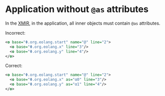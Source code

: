 # Application without `@as` attributes

In the [XMIR], in the application, all inner objects must contain `@as`
attributes.

Incorrect:

```xml
<o base="Φ.org.eolang.start" name="@" line="2">
  <o base="Φ.org.eolang.x" line="3"/>
  <o base="Φ.org.eolang.y" line="4"/>
</o>
```

Correct:

```xml
<o base="Φ.org.eolang.start" name="@" line="2">
  <o base="Φ.org.eolang.x" as="α0" line="3"/>
  <o base="Φ.org.eolang.y" as="α1" line="4"/>
</o>
```

[XMIR]: https://news.eolang.org/2022-11-25-xmir-guide.html
